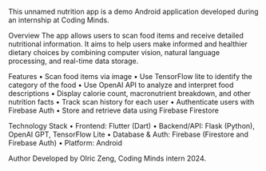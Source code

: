 This unnamed nutrition app is a demo Android application developed during an internship at Coding Minds. 

Overview
The app allows users to scan food items and receive detailed nutritional information. It aims to help users make informed and healthier dietary choices by combining computer vision, natural language processing, and real-time data storage.

Features
	•	Scan food items via image
 	•	Use TensorFlow lite to identify the category of the food
	•	Use OpenAI API to analyze and interpret food descriptions
	•	Display calorie count, macronutrient breakdown, and other nutrition facts
	•	Track scan history for each user
	•	Authenticate users with Firebase Auth
	•	Store and retrieve data using Firebase Firestore

Technology Stack
	•	Frontend: Flutter (Dart)
	•	Backend/API: Flask (Python), OpenAI GPT, TensorFlow Lite
	•	Database & Auth: Firebase (Firestore and Firebase Auth)
	•	Platform: Android

 Author
 Developed by Olric Zeng, Coding Minds intern 2024.
